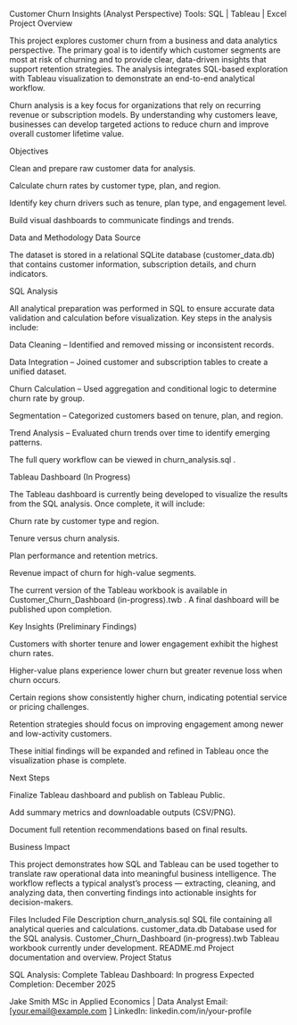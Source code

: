 Customer Churn Insights (Analyst Perspective)
Tools: SQL | Tableau | Excel
Project Overview

This project explores customer churn from a business and data analytics perspective. The primary goal is to identify which customer segments are most at risk of churning and to provide clear, data-driven insights that support retention strategies. The analysis integrates SQL-based exploration with Tableau visualization to demonstrate an end-to-end analytical workflow.

Churn analysis is a key focus for organizations that rely on recurring revenue or subscription models. By understanding why customers leave, businesses can develop targeted actions to reduce churn and improve overall customer lifetime value.

Objectives

Clean and prepare raw customer data for analysis.

Calculate churn rates by customer type, plan, and region.

Identify key churn drivers such as tenure, plan type, and engagement level.

Build visual dashboards to communicate findings and trends.

Data and Methodology
Data Source

The dataset is stored in a relational SQLite database (customer_data.db) that contains customer information, subscription details, and churn indicators.

SQL Analysis

All analytical preparation was performed in SQL to ensure accurate data validation and calculation before visualization.
Key steps in the analysis include:

Data Cleaning – Identified and removed missing or inconsistent records.

Data Integration – Joined customer and subscription tables to create a unified dataset.

Churn Calculation – Used aggregation and conditional logic to determine churn rate by group.

Segmentation – Categorized customers based on tenure, plan, and region.

Trend Analysis – Evaluated churn trends over time to identify emerging patterns.

The full query workflow can be viewed in churn_analysis.sql
.

Tableau Dashboard (In Progress)

The Tableau dashboard is currently being developed to visualize the results from the SQL analysis.
Once complete, it will include:

Churn rate by customer type and region.

Tenure versus churn analysis.

Plan performance and retention metrics.

Revenue impact of churn for high-value segments.

The current version of the Tableau workbook is available in
Customer_Churn_Dashboard (in-progress).twb
.
A final dashboard will be published upon completion.

Key Insights (Preliminary Findings)

Customers with shorter tenure and lower engagement exhibit the highest churn rates.

Higher-value plans experience lower churn but greater revenue loss when churn occurs.

Certain regions show consistently higher churn, indicating potential service or pricing challenges.

Retention strategies should focus on improving engagement among newer and low-activity customers.

These initial findings will be expanded and refined in Tableau once the visualization phase is complete.

Next Steps

Finalize Tableau dashboard and publish on Tableau Public.

Add summary metrics and downloadable outputs (CSV/PNG).

Document full retention recommendations based on final results.

Business Impact

This project demonstrates how SQL and Tableau can be used together to translate raw operational data into meaningful business intelligence.
The workflow reflects a typical analyst’s process — extracting, cleaning, and analyzing data, then converting findings into actionable insights for decision-makers.

Files Included
File	Description
churn_analysis.sql	SQL file containing all analytical queries and calculations.
customer_data.db	Database used for the SQL analysis.
Customer_Churn_Dashboard (in-progress).twb	Tableau workbook currently under development.
README.md	Project documentation and overview.
Project Status

SQL Analysis: Complete
Tableau Dashboard: In progress
Expected Completion: December 2025

Jake Smith
MSc in Applied Economics | Data Analyst
Email: [your.email@example.com
]
LinkedIn: linkedin.com/in/your-profile
